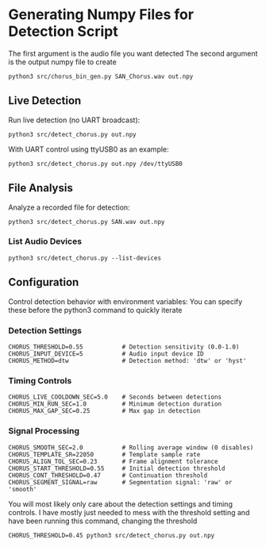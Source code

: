 ## 
# Generating Numpy Files for Detection Script
The first argument is the audio file you want detected
The second argument is the output numpy file to create
```
python3 src/chorus_bin_gen.py SAN_Chorus.wav out.npy
```

## Live Detection
Run live detection (no UART broadcast):
```
python3 src/detect_chorus.py out.npy
```

With UART control using ttyUSB0 as an example:
```
python3 src/detect_chorus.py out.npy /dev/ttyUSB0
```

## File Analysis
Analyze a recorded file for detection:
```
python3 src/detect_chorus.py SAN.wav out.npy
```

### List Audio Devices
```
python3 src/detect_chorus.py --list-devices
```

## Configuration

Control detection behavior with environment variables:
You can specify these before the python3 command to quickly iterate

### Detection Settings
```
CHORUS_THRESHOLD=0.55           # Detection sensitivity (0.0-1.0)
CHORUS_INPUT_DEVICE=5           # Audio input device ID
CHORUS_METHOD=dtw               # Detection method: 'dtw' or 'hyst'
```

### Timing Controls
```
CHORUS_LIVE_COOLDOWN_SEC=5.0    # Seconds between detections
CHORUS_MIN_RUN_SEC=1.0          # Minimum detection duration
CHORUS_MAX_GAP_SEC=0.25         # Max gap in detection
```

### Signal Processing
```
CHORUS_SMOOTH_SEC=2.0           # Rolling average window (0 disables)
CHORUS_TEMPLATE_SR=22050        # Template sample rate
CHORUS_ALIGN_TOL_SEC=0.23       # Frame alignment tolerance
CHORUS_START_THRESHOLD=0.55     # Initial detection threshold
CHORUS_CONT_THRESHOLD=0.47      # Continuation threshold
CHORUS_SEGMENT_SIGNAL=raw       # Segmentation signal: 'raw' or 'smooth'
```

You will most likely only care about the detection settings and timing controls.
I have mostly just needed to mess with the threshold setting and have been running this command, changing the threshold

```
CHORUS_THRESHOLD=0.45 python3 src/detect_chorus.py out.npy
```

